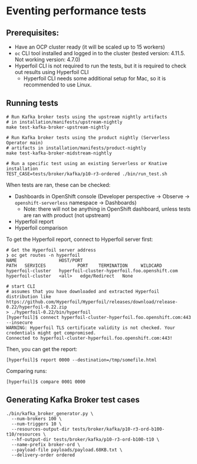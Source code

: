 # Eventing performance tests

## Prerequisites:
- Have an OCP cluster ready (it will be scaled up to 15 workers)
- `oc` CLI tool installed and logged in to the cluster (tested version: 4.11.5. Not working version: 4.7.0)
- Hyperfoil CLI is not required to run the tests, but it is required to check out results using Hyperfoil CLI
  - Hyperfoil CLI needs some additional setup for Mac, so it is recommended to use Linux.

## Running tests

```shell
# Run Kafka broker tests using the upstream nightly artifacts
# in installation/manifests/upstream-nightly
make test-kafka-broker-upstream-nightly

# Run Kafka broker tests using the product nightly (Serverless Operator main)
# artifacts in installation/manifests/product-nightly
make test-kafka-broker-midstream-nightly

# Run a specific test using an existing Serverless or Knative installation
TEST_CASE=tests/broker/kafka/p10-r3-ordered ./bin/run_test.sh
```

When tests are ran, these can be checked:
- Dashboards in OpenShift console (Developer perspective -> Observe -> `openshift-serverless` namespace -> Dashboards)
  - Note: there will not be anything in OpenShift dashboard, unless tests are ran with product (not upstream)
- Hyperfoil report
- Hyperfoil comparison

To get the Hyperfoil report, connect to Hyperfoil server first:
```shell
# Get the Hyperfoil server address
❯ oc get routes -n hyperfoil
NAME                HOST/PORT                                                                         PATH   SERVICES            PORT    TERMINATION     WILDCARD
hyperfoil-cluster   hyperfoil-cluster-hyperfoil.foo.openshift.com                                            hyperfoil-cluster   <all>   edge/Redirect   None

# start CLI
# assumes that you have downloaded and extracted Hyperfoil distribution like https://github.com/Hyperfoil/Hyperfoil/releases/download/release-0.22/hyperfoil-0.22.zip
> ./hyperfoil-0.22/bin/hyperfoil
[hyperfoil]$ connect hyperfoil-cluster-hyperfoil.foo.openshift.com:443 --insecure
WARNING: Hyperfoil TLS certificate validity is not checked. Your credentials might get compromised.
Connected to hyperfoil-cluster-hyperfoil.foo.openshift.com:443!
```

Then, you can get the report:
```shell
[hyperfoil]$ report 0000 --destination=/tmp/somefile.html
```

Comparing runs:
```shell
[hyperfoil]$ compare 0001 0000
```

## Generating Kafka Broker test cases

```shell
./bin/kafka_broker_generator.py \
  --num-brokers 100 \
  --num-triggers 10 \
  --resources-output-dir tests/broker/kafka/p10-r3-ord-b100-t10/resources \
  --hf-output-dir tests/broker/kafka/p10-r3-ord-b100-t10 \
  --name-prefix broker-ord \
  --payload-file payloads/payload.68KB.txt \
  --delivery-order ordered
```

